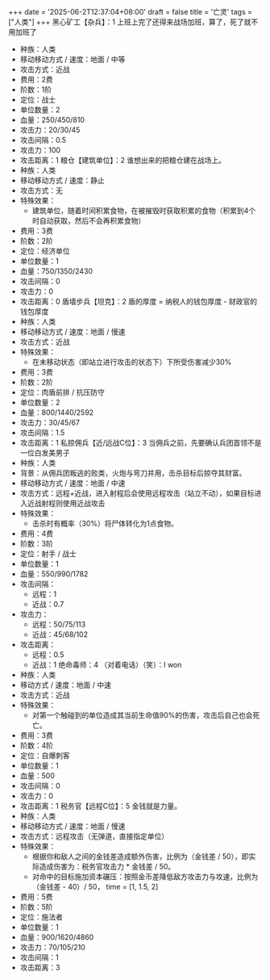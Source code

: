+++
date = '2025-06-2T12:37:04+08:00'
draft = false
title = '亡灵'
tags = ["人类"]
+++
黑心矿工【杂兵】：1
上班上完了还得来战场加班，算了，死了就不⽤加班了
- 种族：人类
- 移动移动方式 / 速度：地面 / 中等
- 攻击方式：近战
- 费用：2费
- 阶数：1阶
- 定位：战士
- 单位数量：2
- 血量：250/450/810
- 攻击力：20/30/45
- 攻击间隔：0.5
- 攻击力：100
- 攻击距离：1
粮仓【建筑单位】：2
谁想出来的把粮仓建在战场上。
- 种族：人类
- 移动移动方式 / 速度：静止
- 攻击方式：无
- 特殊效果：
  - 建筑单位，随着时间积累食物，在被摧毁时获取积累的食物（积累到4个时自动获取，然后不会再积累食物）
- 费用：3费
- 阶数：2阶
- 定位：经济单位
- 单位数量：1
- 血量：750/1350/2430
- 攻击间隔：0
- 攻击力：0
- 攻击距离：0
盾墙步兵【坦克】：2
盾的厚度 = 纳税⼈的钱包厚度 - 财政官的钱包厚度
- 种族：人类
- 移动移动方式 / 速度：地面 / 慢速
- 攻击方式：近战
- 特殊效果：
  - 在未移动状态（即站立进行攻击的状态下）下所受伤害减少30%
- 费用：3费
- 阶数：2阶
- 定位：肉盾前排 / 抗压防守
- 单位数量：2
- 血量：800/1440/2592
- 攻击力：30/45/67
- 攻击间隔：1.5
- 攻击距离：1
私掠佣兵【近/远战C位】：3
当佣兵之前，先要确认兵团⾸领不是⼀位⽩发美男⼦
- 种族：人类
- 背景：从佣兵团叛逃的败类，火炮与弯刀并用，击杀目标后掠夺其财富。
- 移动移动方式 / 速度：地面 / 中速
- 攻击方式：远程+近战，进入射程后会使用远程攻击（站立不动），如果目标进入近战射程则使用近战攻击
- 特殊效果：
  - 击杀时有概率（30%）将尸体转化为1点食物。
- 费用：4费
- 阶数：3阶
- 定位：射手 / 战士
- 单位数量：1
- 血量：550/990/1782
- 攻击间隔：
  - 远程：1
  - 近战：0.7
- 攻击力：
  - 远程：50/75/113
  - 近战：45/68/102
- 攻击距离：
  - 远程：0.5
  - 近战：1
绝命毒师：4
（对着电话）（笑）：I won
- 种族：人类
- 移动方式 / 速度：地面 / 中速
- 攻击方式：近战
- 特殊效果：
  - 对第一个触碰到的单位造成其当前生命值90%的伤害，攻击后自己也会死亡。
- 费用：3费
- 阶数：4阶
- 定位：自爆刺客
- 单位数量：1
- 血量：500
- 攻击间隔：0
- 攻击力：0
- 攻击距离：1
税务官【远程C位】：5
⾦钱就是⼒量。
- 种族：人类
- 移动移动方式 / 速度：地面 / 慢速
- 攻击方式：远程攻击（无弹道，直接指定单位）
- 特殊效果：
  - 根据你和敌人之间的金钱差造成额外伤害，比例为（金钱差 / 50），即实际造成伤害为：税务官攻击力 * 金钱差 / 50。
  - 对命中的目标施加资本碾压：按照金币差降低敌方攻击力与攻速，比例为（金钱差 - 40）/ 50， time = [1, 1.5, 2]
- 费用：5费
- 阶数：5阶
- 定位：施法者
- 单位数量：1
- 血量：900/1620/4860
- 攻击力：70/105/210
- 攻击间隔：1
- 攻击距离：3
